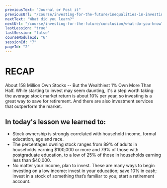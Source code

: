 ```yaml
---
previousText: "Journal or Post it"
previousUrl: "/course/investing-for-the-future/inequalities-in-investing/journal-or-post-it"
nextText: "What did you learn?"
nextUrl: "/course/investing-for-the-future/conclusion/what-do-you-know"
lastLession: "true"
lastSession: "false"
courseModuleId: "6"
sessionId: "7"
pageId: "2"
---
```



# RECAP

<sparkle-character-intro position="right" character="jen">
About 158 Million Own Stocks -- But the Wealthiest 1% Own More Than Half.
While starting to invest may seem daunting, it's a step worth taking: the average stock market return is about 10% per year, so investing is a great way to save for retirement. And there are also investment services that outperform the market.
</sparkle-character-intro>

## In today's lesson we learned to: 
- Stock ownership is strongly correlated with household income, formal education, age and race.
- The percentages owning stock ranges from 89% of adults in households earning $100,000 or more and 79% of those with postgraduate education, to a low of 25% of those in households earning less than $40,000.
- No matter your income, plan to invest. These are many ways to begin investing on a low income: invest in your education; save 10% in cash; invest in a stock of something that’s familiar to you; start a retirement account.

